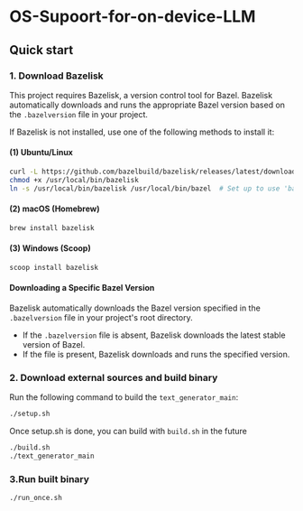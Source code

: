# OS-Supoort-for-on-device-LLM

## Quick start

### 1. Download Bazelisk

This project requires Bazelisk, a version control tool for Bazel. Bazelisk automatically downloads and runs the appropriate Bazel version based on the `.bazelversion` file in your project.

If Bazelisk is not installed, use one of the following methods to install it:

#### (1) Ubuntu/Linux
```sh
curl -L https://github.com/bazelbuild/bazelisk/releases/latest/download/bazelisk-linux-amd64 -o /usr/local/bin/bazelisk
chmod +x /usr/local/bin/bazelisk
ln -s /usr/local/bin/bazelisk /usr/local/bin/bazel  # Set up to use 'bazel' command
```

#### (2) macOS (Homebrew)
```sh
brew install bazelisk
```

#### (3) Windows (Scoop)
```sh
scoop install bazelisk
```

#### Downloading a Specific Bazel Version

Bazelisk automatically downloads the Bazel version specified in the `.bazelversion` file in your project's root directory.

- If the `.bazelversion` file is absent, Bazelisk downloads the latest stable version of Bazel.
- If the file is present, Bazelisk downloads and runs the specified version.


### 2. Download external sources and build binary
Run the following command to build the `text_generator_main`:

```sh
./setup.sh
```

Once setup.sh is done, you can build with `build.sh` in the future

```sh
./build.sh
./text_generator_main
```

### 3.Run built binary

```sh
./run_once.sh
```